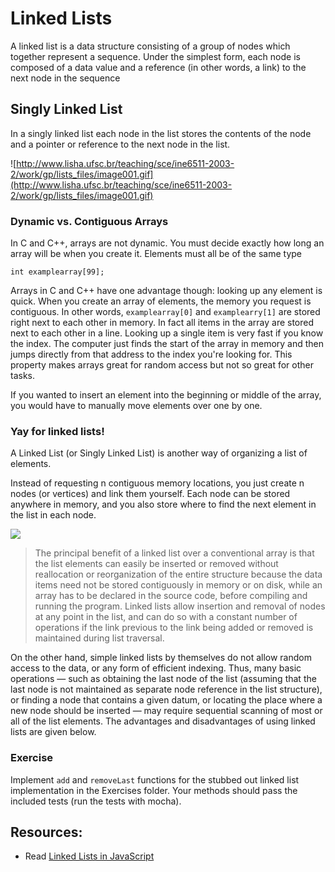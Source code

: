 # Linked Lists

A linked list is a data structure consisting of a group of nodes which together represent a sequence. Under the simplest form, each node is composed of a data value and a reference (in other words, a link) to the next node in the sequence

## Singly Linked List

In a singly linked list each node in the list stores the contents of the node and a pointer or reference to the next node in the list.

![http://www.lisha.ufsc.br/teaching/sce/ine6511-2003-2/work/gp/lists_files/image001.gif](http://www.lisha.ufsc.br/teaching/sce/ine6511-2003-2/work/gp/lists_files/image001.gif)

### Dynamic vs. Contiguous Arrays
In C and C++, arrays are not dynamic.  You must decide exactly how long an array will be when you create it. Elements must all be of the same type

`int examplearray[99];`

Arrays in C and C++ have one advantage though: looking up any element is quick.  When you create an array of elements, the memory you request is contiguous.  In other words, `examplearray[0]` and `examplearry[1]` are stored right next to each other in memory.  In fact all items in the array are stored next to each other in a line.  Looking up a single item is very fast if you know the index.  The computer just finds the start of the array in memory and then jumps directly from that address to the index you're looking for.  This property makes arrays great for random access but not so great for other tasks.

If you wanted to insert an element into the beginning or middle of the array, you would have to manually move elements over one by one.

### Yay for linked lists!
A Linked List (or Singly Linked List) is another way of organizing a list of elements.

Instead of requesting n contiguous memory locations, you just create n nodes (or vertices) and link them yourself. Each node can be stored anywhere in memory, and you also store where to find the next element in the list in each node.

![](http://geeksforgeeks.org/wp-content/uploads/2009/09/SortedLinked-List.gif)

> The principal benefit of a linked list over a conventional array is that the list elements can easily be inserted or removed without reallocation or reorganization of the entire structure because the data items need not be stored contiguously in memory or on disk, while an array has to be declared in the source code, before compiling and running the program. Linked lists allow insertion and removal of nodes at any point in the list, and can do so with a constant number of operations if the link previous to the link being added or removed is maintained during list traversal.

On the other hand, simple linked lists by themselves do not allow random access to the data, or any form of efficient indexing. Thus, many basic operations — such as obtaining the last node of the list (assuming that the last node is not maintained as separate node reference in the list structure), or finding a node that contains a given datum, or locating the place where a new node should be inserted — may require sequential scanning of most or all of the list elements. The advantages and disadvantages of using linked lists are given below.

### Exercise

Implement `add` and `removeLast` functions for the stubbed out linked list implementation in the Exercises folder. Your methods should pass the included tests (run the tests with mocha).

## Resources:

* Read [Linked Lists in JavaScript](http://www.nczonline.net/blog/2009/04/13/computer-science-in-javascript-linked-list/)
